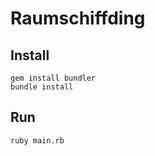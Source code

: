 # Raumschiffding

## Install

```
gem install bundler
bundle install

```

## Run

```
ruby main.rb
```
